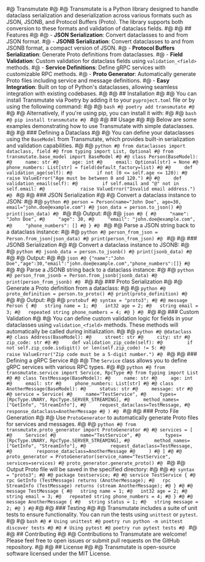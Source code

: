 #@ Transmutate
#@
#@ Transmutate is a Python library designed to handle dataclass serialization and deserialization across various formats such as JSON, JSONB, and Protocol Buffers (Proto). The library supports both conversion to these formats and validation of dataclass fields.
#@
#@ ## Features
#@
#@ - **JSON Serialization**: Convert dataclasses to and from JSON format.
#@ - **JSONB Serialization**: Convert dataclasses to and from JSONB format, a compact version of JSON.
#@ - **Protocol Buffers Serialization**: Generate Proto definitions from dataclasses.
#@ - **Field Validation**: Custom validation for dataclass fields using `validation_<field>` methods.
#@ - **Service Definitions**: Define gRPC services with customizable RPC methods.
#@ - **Proto Generator**: Automatically generate Proto files including service and message definitions.
#@ - **Easy Integration**: Built on top of Python's dataclasses, allowing seamless integration with existing codebases.
#@
#@ ## Installation
#@
#@ You can install Transmutate via Poetry by adding it to your `pyproject.toml` file or by using the following command:
#@
#@ ```bash
#@ poetry add transmutate
#@ ```
#@
#@ Alternatively, if you're using pip, you can install it with:
#@
#@ ```bash
#@ pip install transmutate
#@ ```
#@
#@ ## Usage
#@
#@ Below are some examples demonstrating how to use Transmutate with simple dataclasses.
#@
#@ ### Defining a Dataclass
#@
#@ You can define your dataclasses using the `BaseModel` from Transmutate, which provides built-in serialization and validation capabilities.
#@
#@ ```python
#@ from dataclasses import dataclass, field
#@ from typing import List, Optional
#@ from transmutate.base_model import BaseModel
#@
#@ class Person(BaseModel):
#@     name: str
#@     age: int
#@     email: Optional[str] = None
#@     phone_numbers: List[str] = field(default_factory=list)
#@
#@     def validation_age(self):
#@         if not (0 <= self.age <= 120):
#@             raise ValueError("Age must be between 0 and 120.")
#@
#@     def validation_email(self):
#@         if self.email and "@" not in self.email:
#@             raise ValueError("Invalid email address.")
#@ ```
#@
#@ ### JSON Serialization
#@
#@ Convert a dataclass instance to JSON:
#@
#@ ```python
#@ person = Person(name="John Doe", age=30, email="john.doe@example.com")
#@ json_data = person.to_json()
#@ print(json_data)
#@ ```
#@
#@ Output:
#@
#@ ```json
#@ {
#@     "name": "John Doe",
#@     "age": 30,
#@     "email": "john.doe@example.com",
#@     "phone_numbers": []
#@ }
#@ ```
#@
#@ Parse a JSON string back to a dataclass instance:
#@
#@ ```python
#@ person_from_json = Person.from_json(json_data)
#@ print(person_from_json)
#@ ```
#@
#@ ### JSONB Serialization
#@
#@ Convert a dataclass instance to JSONB:
#@
#@ ```python
#@ jsonb_data = person.to_jsonb()
#@ print(jsonb_data)
#@ ```
#@
#@ Output:
#@
#@ ```json
#@ {"name":"John Doe","age":30,"email":"john.doe@example.com","phone_numbers":[]}
#@ ```
#@
#@ Parse a JSONB string back to a dataclass instance:
#@
#@ ```python
#@ person_from_jsonb = Person.from_jsonb(jsonb_data)
#@ print(person_from_jsonb)
#@ ```
#@
#@ ### Proto Serialization
#@
#@ Generate a Proto definition from a dataclass:
#@
#@ ```python
#@ proto_definition = person.to_proto()
#@ print(proto_definition)
#@ ```
#@
#@ Output:
#@
#@ ```protobuf
#@ syntax = "proto3";
#@
#@ message Person {
#@   string name = 1;
#@   int32 age = 2;
#@   string email = 3;
#@   repeated string phone_numbers = 4;
#@ }
#@ ```
#@
#@ ### Custom Validation
#@
#@ You can define custom validation logic for fields in your dataclasses using `validation_<field>` methods. These methods will automatically be called during initialization.
#@
#@ ```python
#@ @dataclass
#@ class Address(BaseModel):
#@     street: str
#@     city: str
#@     zip_code: str
#@
#@     def validation_zip_code(self):
#@         if not self.zip_code.isdigit() or len(self.zip_code) != 5:
#@             raise ValueError("Zip code must be a 5-digit number.")
#@ ```
#@
#@ ### Defining a gRPC Service
#@
#@ The `Service` class allows you to define gRPC services with various RPC types.
#@
#@ ```python
#@ from transmutate.service import Service, RpcType
#@ from typing import List
#@
#@ class TestMessage(BaseModel):
#@     name: str
#@     age: int
#@     email: str
#@     phone_numbers: List[str]
#@
#@ class AnotherMessage(BaseModel):
#@     status: str
#@     message: str
#@
#@ service = Service(
#@     name="TestService",
#@     types=[RpcType.UNARY, RpcType.SERVER_STREAMING],
#@     method_names=["GetInfo", "StreamInfo"],
#@     request_dataclass=TestMessage,
#@     response_dataclass=AnotherMessage
#@ )
#@ ```
#@
#@ ### Proto File Generation
#@
#@ Use `ProtoGenerator` to automatically generate Proto files for services and messages.
#@
#@ ```python
#@ from transmutate.proto_generator import ProtoGenerator
#@
#@ services = [
#@     Service(
#@         name="TestService",
#@         types=[RpcType.UNARY, RpcType.SERVER_STREAMING],
#@         method_names=["GetInfo", "StreamInfo"],
#@         request_dataclass=TestMessage,
#@         response_dataclass=AnotherMessage
#@     )
#@ ]
#@
#@ proto_generator = ProtoGenerator(service_name="TestService", services=services)
#@ proto_generator.generate_proto()
#@ ```
#@
#@ Output Proto file will be saved in the specified directory:
#@
#@ ```
#@ syntax = "proto3";
#@
#@ package testservice;
#@
#@ service TestService {
#@   rpc GetInfo (TestMessage) returns (AnotherMessage);
#@   rpc StreamInfo (TestMessage) returns (stream AnotherMessage);
#@ }
#@
#@ message TestMessage {
#@   string name = 1;
#@   int32 age = 2;
#@   string email = 3;
#@   repeated string phone_numbers = 4;
#@ }
#@
#@ message AnotherMessage {
#@   string status = 1;
#@   string message = 2;
#@ }
#@ ```
#@
#@ ### Testing
#@
#@ Transmutate includes a suite of unit tests to ensure functionality. You can run the tests using `unittest` or `pytest`.
#@
#@ ```bash
#@ # Using unittest
#@ poetry run python -m unittest discover tests
#@
#@ # Using pytest
#@ poetry run pytest tests
#@ ```
#@
#@ ## Contributing
#@
#@ Contributions to Transmutate are welcome! Please feel free to open issues or submit pull requests on the GitHub repository.
#@
#@ ## License
#@
#@ Transmutate is open-source software licensed under the MIT License.
